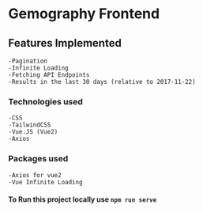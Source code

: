 # Gemography Frontend

## Features Implemented
```
-Pagination
-Infinite Loading
-Fetching API Endpoints
-Results in the last 30 days (relative to 2017-11-22)
```

### Technologies used
```
-CSS
-TailwindCSS
-Vue.JS (Vue2)
-Axios
```

### Packages used
```
-Axios for vue2
-Vue Infinite Loading

```

#### To Run this project locally use ``npm run serve``
